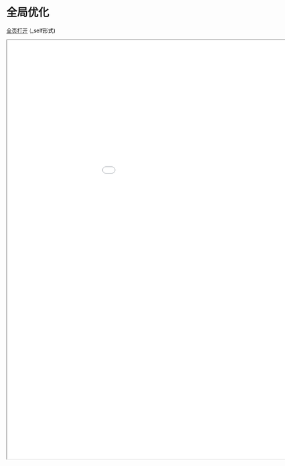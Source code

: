 
# 全局优化
[全页打开](/texpdf/part-opt-chap-glopt.pdf) (_self形式)
<div class="pdf-class">
    <iframe  src=/texpdf/part-opt-chap-glopt.pdf width="1100" height="1100">
    </iframe>
</div>

